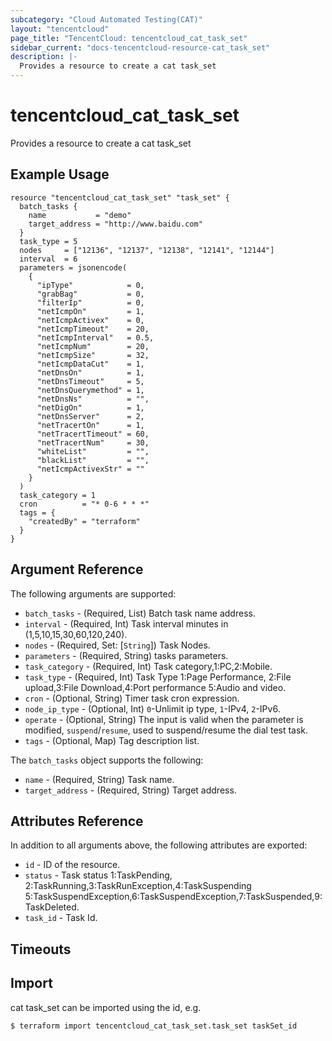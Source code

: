 ```yaml
---
subcategory: "Cloud Automated Testing(CAT)"
layout: "tencentcloud"
page_title: "TencentCloud: tencentcloud_cat_task_set"
sidebar_current: "docs-tencentcloud-resource-cat_task_set"
description: |-
  Provides a resource to create a cat task_set
---
```


# tencentcloud_cat_task_set

Provides a resource to create a cat task_set

## Example Usage

```hcl
resource "tencentcloud_cat_task_set" "task_set" {
  batch_tasks {
    name           = "demo"
    target_address = "http://www.baidu.com"
  }
  task_type = 5
  nodes     = ["12136", "12137", "12138", "12141", "12144"]
  interval  = 6
  parameters = jsonencode(
    {
      "ipType"            = 0,
      "grabBag"           = 0,
      "filterIp"          = 0,
      "netIcmpOn"         = 1,
      "netIcmpActivex"    = 0,
      "netIcmpTimeout"    = 20,
      "netIcmpInterval"   = 0.5,
      "netIcmpNum"        = 20,
      "netIcmpSize"       = 32,
      "netIcmpDataCut"    = 1,
      "netDnsOn"          = 1,
      "netDnsTimeout"     = 5,
      "netDnsQuerymethod" = 1,
      "netDnsNs"          = "",
      "netDigOn"          = 1,
      "netDnsServer"      = 2,
      "netTracertOn"      = 1,
      "netTracertTimeout" = 60,
      "netTracertNum"     = 30,
      "whiteList"         = "",
      "blackList"         = "",
      "netIcmpActivexStr" = ""
    }
  )
  task_category = 1
  cron          = "* 0-6 * * *"
  tags = {
    "createdBy" = "terraform"
  }
}
```

## Argument Reference

The following arguments are supported:

* `batch_tasks` - (Required, List) Batch task name address.
* `interval` - (Required, Int) Task interval minutes in (1,5,10,15,30,60,120,240).
* `nodes` - (Required, Set: [`String`]) Task Nodes.
* `parameters` - (Required, String) tasks parameters.
* `task_category` - (Required, Int) Task category,1:PC,2:Mobile.
* `task_type` - (Required, Int) Task Type 1:Page Performance, 2:File upload,3:File Download,4:Port performance 5:Audio and video.
* `cron` - (Optional, String) Timer task cron expression.
* `node_ip_type` - (Optional, Int) `0`-Unlimit ip type, `1`-IPv4, `2`-IPv6.
* `operate` - (Optional, String) The input is valid when the parameter is modified, `suspend`/`resume`, used to suspend/resume the dial test task.
* `tags` - (Optional, Map) Tag description list.

The `batch_tasks` object supports the following:

* `name` - (Required, String) Task name.
* `target_address` - (Required, String) Target address.

## Attributes Reference

In addition to all arguments above, the following attributes are exported:

* `id` - ID of the resource.
* `status` - Task status 1:TaskPending, 2:TaskRunning,3:TaskRunException,4:TaskSuspending 5:TaskSuspendException,6:TaskSuspendException,7:TaskSuspended,9:TaskDeleted.
* `task_id` - Task Id.


## Timeouts

<no value>


## Import

cat task_set can be imported using the id, e.g.
```
$ terraform import tencentcloud_cat_task_set.task_set taskSet_id
```

